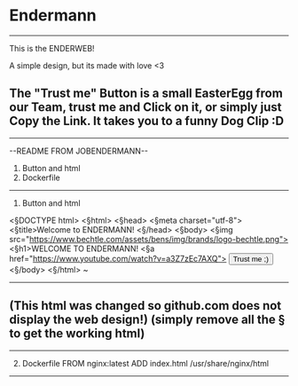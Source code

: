 # Endermann

   -------------------------------
   This is the ENDERWEB!

   A simple design, but its made with love <3

   The "Trust me" Button is a small EasterEgg 
   from our Team, trust me and Click on it, or 
   simply just Copy the Link. 
   It takes you to a funny Dog Clip :D
-------------------------------

______________________________

--README FROM JOBENDERMANN--

1. Button and html
2. Dockerfile
______________________________

1. Button and html

<§DOCTYPE html>
<§html>
  <§head>
    <§meta charset="utf-8">
    <§title>Welcome to ENDERMANN!</title>
  <§/head>
  <§body>
    <§img src="https://www.bechtle.com/assets/bens/img/brands/logo-bechtle.png">
  <§h1>WELCOME TO ENDERMANN!</h1>
  <§a href="https://www.youtube.com/watch?v=a3Z7zEc7AXQ"> <button>Trust me ;)</button> <a>
  <§/body>
<§/html>
~

------------------------------
(This html was changed so github.com does not display the web design!) 
(simply remove all the § to get the working html)
------------------------------
_______________________________
  
2. Dockerfile
FROM nginx:latest
ADD index.html /usr/share/nginx/html

  ________________________________
